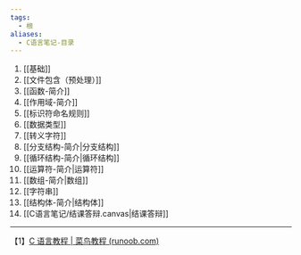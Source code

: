 ```yaml
---
tags:
  - 根
aliases:
  - C语言笔记-目录
---
```

1. [[基础]]
2. [[文件包含（预处理）]]
3. [[函数-简介]]
4. [[作用域-简介]]
5. [[标识符命名规则]]
6. [[数据类型]]
7. [[转义字符]]
8. [[分支结构-简介|分支结构]]
9. [[循环结构-简介|循环结构]]
10. [[运算符-简介|运算符]]
11. [[数组-简介|数组]]
12. [[字符串]]
13. [[结构体-简介|结构体]]
14. [[C语言笔记/结课答辩.canvas|结课答辩]]




---
【1】[C 语言教程 | 菜鸟教程 (runoob.com)](https://www.runoob.com/cprogramming/c-tutorial.html)